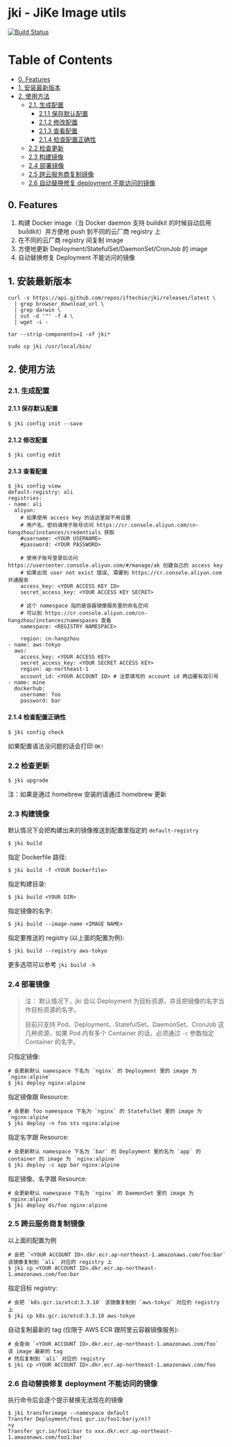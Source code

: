 # jki - JiKe Image utils
[![Build Status](https://travis-ci.org/iftechio/jki.svg?branch=master)](https://travis-ci.org/iftechio/jki)

Table of Contents
=================

* [0. Features](#0-features)
* [1. 安装最新版本](#1-安装最新版本)
* [2. 使用方法](#2-使用方法)
    * [2.1. 生成配置](#21-生成配置)
        * [2.1.1 保存默认配置](#211-保存默认配置)
        * [2.1.2 修改配置](#212-修改配置)
        * [2.1.3 查看配置](#213-查看配置)
        * [2.1.4 检查配置正确性](#214-检查配置正确性)
    * [2.2 检查更新](#22-检查更新)
    * [2.3 构建镜像](#23-构建镜像)
    * [2.4 部署镜像](#24-部署镜像)
    * [2.5 跨云服务商复制镜像](#25-跨云服务商复制镜像)
    * [2.6 自动替换修复 deployment 不能访问的镜像](#26-自动替换修复-deployment-不能访问的镜像)

## 0. Features

1. 构建 Docker image（当 Docker daemon 支持 buildkit 的时候自动启用 buildkit）并方便地 push 到不同的云厂商 registry 上
2. 在不同的云厂商 registry 间复制 image
3. 方便地更新 Deployment/StatefulSet/DaemonSet/CronJob 的 image
4. 自动替换修复 Deployment 不能访问的镜像

## 1. 安装最新版本

```
curl -s https://api.github.com/repos/iftechio/jki/releases/latest \
  | grep browser_download_url \
  | grep darwin \
  | cut -d '"' -f 4 \
  | wget -i -

tar --strip-components=1 -xf jki*

sudo cp jki /usr/local/bin/
```

## 2. 使用方法

### 2.1. 生成配置

#### 2.1.1 保存默认配置

```
$ jki config init --save
```

#### 2.1.2 修改配置

```
$ jki config edit
```

#### 2.1.3 查看配置

```
$ jki config view
default-registry: ali
registries:
- name: ali
  aliyun:
    # 如果使用 access key 的话这里就不用设置
    # 用户名、密码请用子账号访问 https://cr.console.aliyun.com/cn-hangzhou/instances/credentials 获取
    #username: <YOUR USERNAME>
    #password: <YOUR PASSWORD>

    # 使用子账号登录后访问 https://usercenter.console.aliyun.com/#/manage/ak 创建自己的 access key
    # 如果出现 user not exist 错误, 需要到 https://cr.console.aliyun.com 开通服务
    access_key: <YOUR ACCESS KEY ID>
    secret_access_key: <YOUR ACCESS KEY SECRET>

    # 这个 namespace 指的是容器镜像服务里的命名空间
    # 可以到 https://cr.console.aliyun.com/cn-hangzhou/instances/namespaces 查看
    namespace: <REGISTRY NAMESPACE>

    region: cn-hangzhou
- name: aws-tokyo
  aws:
    access_key: <YOUR ACCESS KEY>
    secret_access_key: <YOUR SECRET ACCESS KEY>
    region: ap-northeast-1
    account_id: <YOUR ACCOUNT ID> # 注意填写的 account id 两边要有双引号
- name: mine
  dockerhub:
    username: foo
    password: bar
```

#### 2.1.4 检查配置正确性

```
$ jki config check
```

如果配置语法没问题的话会打印 `OK!`

### 2.2 检查更新

```
$ jki upgrade
```

注：如果是通过 homebrew 安装的请通过 homebrew 更新

### 2.3 构建镜像

默认情况下会把构建出来的镜像推送到配置里指定的 `default-registry`

```
$ jki build
```

指定 Dockerfile 路径:

```
$ jki build -f <YOUR Dockerfile>
```

指定构建目录:

```
$ jki build <YOUR DIR>
```

指定镜像的名字:

```
$ jki build --image-name <IMAGE NAME>
```

指定要推送的 registry (以上面的配置为例):

```
$ jki build --registry aws-tokyo
```

更多选项可以参考 `jki build -h`

### 2.4 部署镜像

> 注： 默认情况下，jki 会以 Deployment 为目标资源，并且把镜像的名字当作目标资源的名字。
>
> 目前只支持 Pod、Deployment、StatefulSet、DaemonSet、CronJob 这几种资源，如果 Pod 内有多个 Container 的话，必须通过 `-c` 参数指定 Container 的名字。

只指定镜像:
```
# 会更新默认 namespace 下名为 `nginx` 的 Deployment 里的 image 为 `nginx:alpine`
$ jki deploy nginx:alpine
```

指定镜像跟 Resource:
```
# 会更新 foo namespace 下名为 `nginx` 的 StatefulSet 里的 image 为 `nginx:alpine`
$ jki deploy -n foo sts nginx:alpine
```

指定名字跟 Resource:
```
# 会更新默认 namespace 下名为 `bar` 的 Deployment 里的名为 `app` 的 container 的 image 为 `nginx:alpine`
$ jki deploy -c app bar nginx:alpine
```

指定镜像、名字跟 Resource:
```
# 会更新默认 namespace 下名为 `nginx` 的 DaemonSet 里的 image 为 `nginx:alpine`
$ jki deploy ds/foo nginx:alpine
```

### 2.5 跨云服务商复制镜像

以上面的配置为例

```
# 会把 `<YOUR ACCOUNT ID>.dkr.ecr.ap-northeast-1.amazonaws.com/foo:bar` 该镜像复制到 `ali` 对应的 registry 上
$ jki cp <YOUR ACCOUNT ID>.dkr.ecr.ap-northeast-1.amazonaws.com/foo:bar
```

指定目标 registry:
```
# 会把 `k8s.gcr.io/etcd:3.3.10` 该镜像复制到 `aws-tokyo` 对应的 registry 上
$ jki cp k8s.gcr.io/etcd:3.3.10 aws-tokyo
```

自动复制最新的 tag (仅限于 AWS ECR 跟阿里云容器镜像服务):
```
# 会查询 `<YOUR ACCOUNT ID>.dkr.ecr.ap-northeast-1.amazonaws.com/foo` 该 image 最新的 tag
# 然后复制到 `ali` 对应的 registry
$ jki cp <YOUR ACCOUNT ID>.dkr.ecr.ap-northeast-1.amazonaws.com/foo
```

### 2.6 自动替换修复 deployment 不能访问的镜像

执行命令后会逐个提示替换无法现在的镜像

```
$ jki transferimage --namespace default
Transfer Deployment/foo1 gcr.io/foo1:bar(y/n)?
>y
Transfer gcr.io/foo1:bar to xxx.dkr.ecr.ap-northeast-1.amazonaws.com/foo1:bar
```
